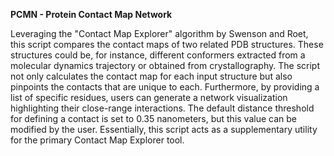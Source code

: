**PCMN - Protein Contact Map Network**

Leveraging the "Contact Map Explorer" algorithm by Swenson and Roet, this script compares the contact maps of two related PDB structures. These structures could be, for instance, different conformers extracted from a molecular dynamics trajectory or obtained from crystallography. The script not only calculates the contact map for each input structure but also pinpoints the contacts that are unique to each. Furthermore, by providing a list of specific residues, users can generate a network visualization highlighting their close-range interactions. The default distance threshold for defining a contact is set to 0.35 nanometers, but this value can be modified by the user. Essentially, this script acts as a supplementary utility for the primary Contact Map Explorer tool.

